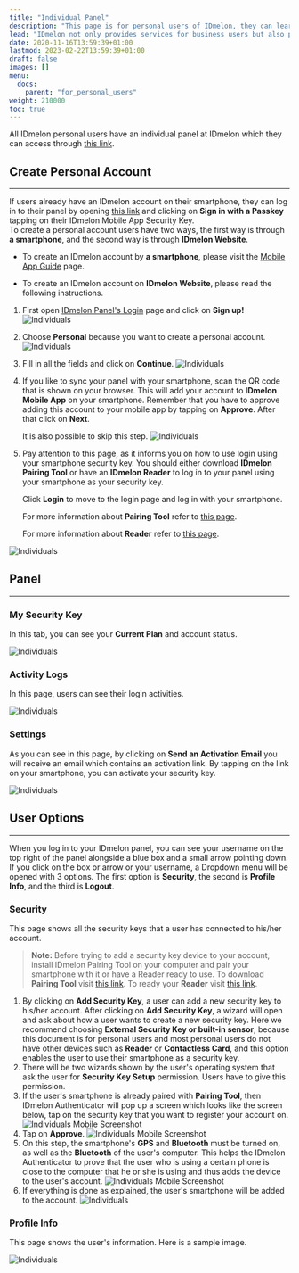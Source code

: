 ```yaml
---
title: "Individual Panel"
description: "This page is for personal users of IDmelon, they can learn how to use IDmelon for personal purposes."
lead: "IDmelon not only provides services for business users but also provides services for Personal Users. This page includes information for people who want to use IDmelon for their perosnal purposes."
date: 2020-11-16T13:59:39+01:00
lastmod: 2023-02-22T13:59:39+01:00
draft: false
images: []
menu:
  docs:
    parent: "for_personal_users"
weight: 210000
toc: true
---
```


All IDmelon personal users have an individual panel at IDmelon which they can access through [this link](https://login.idmelon.com/?sp=panel.idmelon.com&idp_init=False&req=18353303-1f5d-4f38-9197-2eb0bd54edb6).

## Create Personal Account

---

If users already have an IDmelon account on their smartphone, they can log in to their panel by opening [this link](https://login.idmelon.com/?sp=panel.idmelon.com&idp_init=False&req=18353303-1f5d-4f38-9197-2eb0bd54edb6) and clicking on **Sign in with a Passkey** tapping on their IDmelon Mobile App Security Key.\
To create a personal account users have two ways, the first way is through **a smartphone**, and the second way is through **IDmelon Website**.

- To create an IDmelon account by **a smartphone**, please visit the [Mobile App Guide](/docs/software_and_hardware/idmelon_authenticator/how_to_use_mobile_app/#personal-users) page.

- To create an IDmelon account on **IDmelon Website**, please read the following instructions.

1. First open [IDmelon Panel's Login](https://login.idmelon.com/?sp=panel.idmelon.com&idp_init=False&req=18353303-1f5d-4f38-9197-2eb0bd54edb6) page and click on **Sign up!**
![Individuals](/images/vendor/Individuals/1.jpg)
2. Choose **Personal** because you want to create a personal account.
![Individuals](/images/vendor/Individuals/2.jpg)
3. Fill in all the fields and click on **Continue**.
![Individuals](/images/vendor/Individuals/3.jpg)
4. If you like to sync your panel with your smartphone, scan the QR code that is shown on your browser. This will add your account to **IDmelon Mobile App** on your smartphone. Remember that you have to approve adding this account to your mobile app by tapping on **Approve**. After that click on **Next**.

    It is also possible to skip this step.
    ![Individuals](/images/vendor/Individuals/4.jpg)
5. Pay attention to this page, as it informs you on how to use login using your smartphone security key. You should either download **IDmelon Pairing Tool** or have an **IDmelon Reader** to log in to your panel using your smartphone as your security key.

    Click **Login** to move to the login page and log in with your smartphone.

    For more information about **Pairing Tool** refer to [this page](/docs/software_and_hardware/idmelon_pairing_tool/what_is_pairing_tool).

    For more information about **Reader** refer to [this page](/docs/software_and_hardware/idmelon_reader/what_is_a_reader).

![Individuals](/images/vendor/Panel/workspace/9-2-4.png)

## Panel

---

### My Security Key

In this tab, you can see your **Current Plan** and account status.

![Individuals](/images/vendor/Individuals/8.jpg)

### Activity Logs

In this page, users can see their login activities.

![Individuals](/images/vendor/Individuals/9.jpg)

### Settings

As you can see in this page, by clicking on **Send an Activation Email** you will receive an email which contains an activation link. By tapping on the link on your smartphone, you can activate your security key.

![Individuals](/images/vendor/Individuals/10.jpg)

## User Options

---

When you log in to your IDmelon panel, you can see your username on the top right of the panel alongside a blue box and
a small arrow pointing down. If you click on the box or arrow or your username, a Dropdown menu will be opened with 3
options. The first option is **Security**, the second is **Profile Info**, and the third is **Logout**.

### Security

This page shows all the security keys that a user has connected to his/her account.

> **Note:** Before trying to add a security key device to your account, install IDmelon Pairing Tool on your computer and pair your smartphone with it or have a Reader ready to use.
To download **Pairing Tool** visit [this link](https://idmelon.com/docs/downloads).
To ready your **Reader** visit [this link](https://idmelon.com/idmelon-reader).

1. By clicking on **Add Security Key**, a user can add a new security key to his/her account. After clicking on **Add Security Key**, a wizard will open and ask about how a user wants to create a new security key. Here we recommend choosing **External Security Key or built-in sensor**, because this document is for personal users and most personal users do not have other devices such as **Reader** or **Contactless Card**, and this option enables the user to use their smartphone as a security key.
2. There will be two wizards shown by the user's operating system that ask the user for **Security Key Setup** permission. Users have to give this permission.
3. If the user's smartphone is already paired with **Pairing Tool**, then IDmelon Authenticator will pop up a screen which looks like the screen below, tap on the security key that you want to register your account on.
![Individuals Mobile Screenshot](/images/vendor/Individuals/11.jpg)
4. Tap on **Approve**.
![Individuals Mobile Screenshot](/images/vendor/Individuals/12.jpg)
5. On this step, the smartphone's **GPS** and **Bluetooth** must be turned on, as well as the  **Bluetooth** of the user's computer. This helps the IDmelon Authenticator to prove that the user who is using a certain phone is close to the computer that he or she is using and thus adds the device to the user's account.
![Individuals Mobile Screenshot](/images/vendor/Individuals/13.jpg)
6. If everything is done as explained, the user's smartphone will be added to the account.
![Individuals](/images/vendor/Individuals/14.jpg)

### Profile Info

This page shows the user's information. Here is a sample image.

![Individuals](/images/vendor/Individuals/15.jpg)
